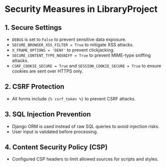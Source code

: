 # Security Measures in LibraryProject

## 1. Secure Settings
- `DEBUG` is set to `False` to prevent sensitive data exposure.
- `SECURE_BROWSER_XSS_FILTER = True` to mitigate XSS attacks.
- `X_FRAME_OPTIONS = 'DENY'` to prevent clickjacking.
- `SECURE_CONTENT_TYPE_NOSNIFF = True` to prevent MIME-type sniffing attacks.
- `CSRF_COOKIE_SECURE = True` and `SESSION_COOKIE_SECURE = True` to ensure cookies are sent over HTTPS only.

## 2. CSRF Protection
- All forms include `{% csrf_token %}` to prevent CSRF attacks.

## 3. SQL Injection Prevention
- Django ORM is used instead of raw SQL queries to avoid injection risks.
- User input is validated before processing.

## 4. Content Security Policy (CSP)
- Configured CSP headers to limit allowed sources for scripts and styles.
